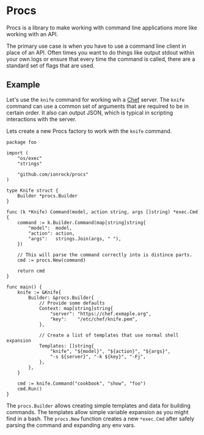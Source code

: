 # Procs

Procs is a library to make working with command line applications more
like working with an API.

The primary use case is when you have to use a command line client in
place of an API. Often times you want to do things like output stdout
within your own logs or ensure that every time the command is called,
there are a standard set of flags that are used.

## Example

Let's use the `knife` command for working wih a
[Chef](https://chef.io) server. The `knife` command can use a common
set of arguments that are required to be in certain order. It also can
output JSON, which is typical in scripting interactions with the
server.

Lets create a new Procs factory to work with the `knife` command.

```
package foo

import (
	"os/exec"
	"strings"

	"github.com/ionrock/procs"
)

type Knife struct {
	Builder *procs.Builder
}

func (k *Knife) Command(model, action string, args []string) *exec.Cmd {
	command := k.Builder.Command(map[string]string{
		"model":  model,
		"action": action,
		"args":   strings.Join(args, " "),
	})

	// This will parse the command correctly into is distince parts.
	cmd := procs.New(command)

	return cmd
}

func main() {
	knife := &Knife{
		Builder: &procs.Builder{
			// Provide some defaults
			Context: map[string]string{
				"server": "https://chef.exmaple.org",
				"key":    "/etc/chef/knife.pem",
			},

			// Create a list of templates that use normal shell expansion
			Templates: []string{
				"knife", "${model}", "${action}", "${args}",
				"-s ${server}", "-k ${key}", "-Fj",
			},
		},
	}

	cmd := knife.Command("cookbook", "show", "foo")
	cmd.Run()
}
```

The `procs.Builder` allows creating simple templates and data for
building commands. The templates allow simple variable expansion as
you might find in a bash. The `procs.New` function creates a new
`*exec.Cmd` after safely parsing the command and expanding any env
vars.
